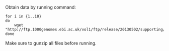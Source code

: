 Obtain data by running command:
```
for i in {1..10}
do
    wget "http://ftp.1000genomes.ebi.ac.uk/vol1/ftp/release/20130502/supporting/functional_annotation/filtered/ALL.chr${i}.phase3_shapeit2_mvncall_integrated_v5.20130502.sites.annotation.vcf.gz"
done
```

Make sure to gunzip all files before running.
